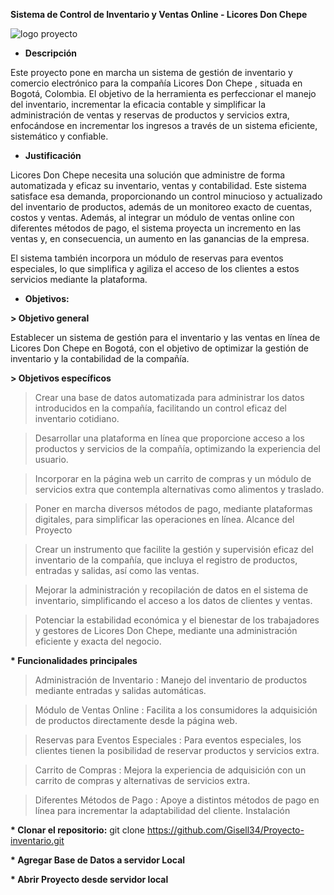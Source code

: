 __Sistema de Control de Inventario y Ventas Online - Licores Don Chepe__ 

![logo proyecto](https://github.com/user-attachments/assets/f6de92cc-2898-4994-9153-17778a494d08)


* __Descripción__

Este proyecto pone en marcha un sistema de gestión de inventario y comercio electrónico para la compañía Licores Don Chepe , situada en Bogotá, Colombia. El objetivo de la herramienta es perfeccionar el manejo del inventario, incrementar la eficacia contable y simplificar la administración de ventas y reservas de productos y servicios extra, enfocándose en incrementar los ingresos a través de un sistema eficiente, sistemático y confiable.

* __Justificación__

Licores Don Chepe necesita una solución que administre de forma automatizada y eficaz su inventario, ventas y contabilidad. Este sistema satisface esa demanda, proporcionando un control minucioso y actualizado del inventario de productos, además de un monitoreo exacto de cuentas, costos y ventas. Además, al integrar un módulo de ventas online con diferentes métodos de pago, el sistema proyecta un incremento en las ventas y, en consecuencia, un aumento en las ganancias de la empresa.

El sistema también incorpora un módulo de reservas para eventos especiales, lo que simplifica y agiliza el acceso de los clientes a estos servicios mediante la plataforma.

* __Objetivos:__

__>  Objetivo general__

Establecer un sistema de gestión para el inventario y las ventas en línea de Licores Don Chepe en Bogotá, con el objetivo de optimizar la gestión de inventario y la contabilidad de la compañía.


__> Objetivos específicos__

> Crear una base de datos automatizada para administrar los datos introducidos en la compañía, facilitando un control eficaz del inventario cotidiano.

> Desarrollar una plataforma en línea que proporcione acceso a los productos y servicios de la compañía, optimizando la experiencia del usuario.

> Incorporar en la página web un carrito de compras y un módulo de servicios extra que contempla alternativas como alimentos y traslado.

> Poner en marcha diversos métodos de pago, mediante plataformas digitales, para simplificar las operaciones en línea.
Alcance del Proyecto

> Crear un instrumento que facilite la gestión y supervisión eficaz del inventario de la compañía, que incluya el registro de productos, entradas y salidas, así como las ventas.

> Mejorar la administración y recopilación de datos en el sistema de inventario, simplificando el acceso a los datos de clientes y ventas.

> Potenciar la estabilidad económica y el bienestar de los trabajadores y gestores de Licores Don Chepe, mediante una administración eficiente y exacta del negocio.



__* Funcionalidades principales__

> Administración de Inventario : Manejo del inventario de productos mediante entradas y salidas automáticas.

> Módulo de Ventas Online : Facilita a los consumidores la adquisición de productos directamente desde la página web.

> Reservas para Eventos Especiales : Para eventos especiales, los clientes tienen la posibilidad de reservar productos y servicios extra.

> Carrito de Compras : Mejora la experiencia de adquisición con un carrito de compras y alternativas de servicios extra.

> Diferentes Métodos de Pago : Apoye a distintos métodos de pago en línea para incrementar la adaptabilidad del cliente.
Instalación


__* Clonar el repositorio:__
git clone https://github.com/Gisell34/Proyecto-inventario.git

__* Agregar Base de Datos a servidor Local__

__* Abrir Proyecto desde servidor local__
